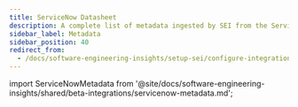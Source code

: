 ```yaml
---
title: ServiceNow Datasheet
description: A complete list of metadata ingested by SEI from the ServiceNow platform
sidebar_label: Metadata
sidebar_position: 40
redirect_from:
  - /docs/software-engineering-insights/setup-sei/configure-integrations/beta-integrations/servicenow/sei-servicenow-datasheet
---
```


import ServiceNowMetadata from '@site/docs/software-engineering-insights/shared/beta-integrations/servicenow-metadata.md';

<ServiceNowMetadata />